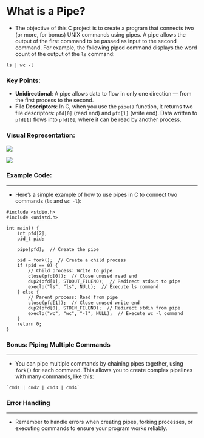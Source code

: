 # What is a Pipe?

* The objective of this C project is to create a program that connects two (or more, for bonus) UNIX commands using pipes. A pipe allows the output of the first command to be passed as input to the second command. For example, the following piped command displays the word count of the output of the `ls` command:

```
ls | wc -l
````

### Key Points:

- **Unidirectional**: A pipe allows data to flow in only one direction — from the first process to the second.
- **File Descriptors**: In C, when you use the `pipe()` function, it returns two file descriptors: `pfd[0]` (read end) and `pfd[1]` (write end). Data written to `pfd[1]` flows into `pfd[0]`, where it can be read by another process.

### Visual Representation:

![](https://miro.medium.com/v2/resize:fit:392/0*hHBvsQOZtPyVsKCO.jpg)

![](https://miro.medium.com/v2/resize:fit:410/0*oeuQDqAxmi3ZOWVV.gif)

### Example Code:
-----------------------------------
* Here’s a simple example of how to use pipes in C to connect two commands (`ls` and `wc -l`):

```
#include <stdio.h>
#include <unistd.h>

int main() {
    int pfd[2];
    pid_t pid;

    pipe(pfd);  // Create the pipe

    pid = fork();  // Create a child process
    if (pid == 0) {
        // Child process: Write to pipe
        close(pfd[0]);  // Close unused read end
        dup2(pfd[1], STDOUT_FILENO);  // Redirect stdout to pipe
        execlp("ls", "ls", NULL);  // Execute ls command
    } else {
        // Parent process: Read from pipe
        close(pfd[1]);  // Close unused write end
        dup2(pfd[0], STDIN_FILENO);  // Redirect stdin from pipe
        execlp("wc", "wc", "-l", NULL);  // Execute wc -l command
    }
    return 0;
}

```

### Bonus: Piping Multiple Commands
-------------------------------------------

* You can pipe multiple commands by chaining pipes together, using `fork()` for each command. This allows you to create complex pipelines with many commands, like this:

```
`cmd1 | cmd2 | cmd3 | cmd4`
```

### Error Handling
-----------------------------------

* Remember to handle errors when creating pipes, forking processes, or executing commands to ensure your program works reliably.